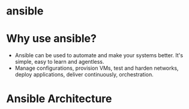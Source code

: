 # ansible
<h1>Why use ansible?</h1>
 <p>
 <ul>
<li>Ansible can be used to automate and make your systems better. It's simple, easy to learn and agentless.</li>
<li>Manage configurations, provision VMs, test and harden networks, deploy applications, deliver continuously, orchestration.</li>
 </ul></p>

 <h1>Ansible Architecture</h1>
 <p><img src=""></p>
